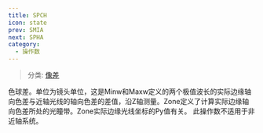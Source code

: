 ```yaml
---
title: SPCH
icon: state
prev: SMIA
next: SPHA
category:
  - 操作数
---
```


> 分类: [像差](/hb/operands/131/885/  "Zemax 操作数 像差")

色球差。单位为镜头单位，这是Minw和Maxw定义的两个极值波长的实际边缘轴向色差与近轴光线的轴向色差的差值，沿Z轴测量。Zone定义了计算实际边缘轴向色差所处的光瞳带。Zone实际边缘光线坐标的Py值有关。 
此操作数不适用于非近轴系统。